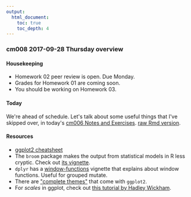 ```yaml
---
output:
  html_document:
    toc: true
    toc_depth: 4
---
```


### cm008 2017-09-28 Thursday overview

#### Housekeeping

- Homework 02 peer review is open. Due Monday.
- Grades for Homework 01 are coming soon.
- You should be working on Homework 03.

#### Today

We're ahead of schedule. Let's talk about some useful things that I've skipped over, in today's [cm006 Notes and Exercises](https://stat545.com/cm008-notes_and_exercises.html). [raw Rmd version](https://github.com/STAT545-UBC/STAT545-UBC.github.io/blob/master/cm008-notes_and_exercises.Rmd).

#### Resources

- [ggplot2 cheatsheet](https://www.rstudio.com/wp-content/uploads/2015/03/ggplot2-cheatsheet.pdf)
- The `broom` package makes the output from statistical models in R less cryptic. Check out [its vignette](https://cran.r-project.org/web/packages/broom/vignettes/broom.html).
- `dplyr` has a [window-functions](https://cran.r-project.org/web/packages/dplyr/vignettes/window-functions.html) vignette that explains about window functions. Useful for grouped mutate.
- There are ["complete themes"](http://ggplot2.tidyverse.org/reference/ggtheme.html) that come with `ggplot2`.
- For _scales_ in ggplot, check out [this tutorial by Hadley Wickham](https://github.com/hadley/ggplot2-book/blob/master/scales.rmd).
